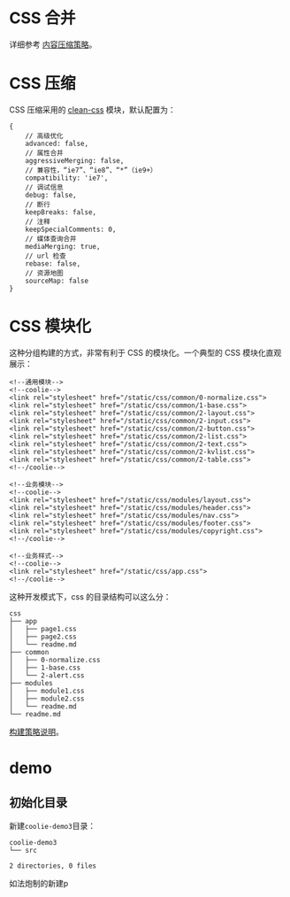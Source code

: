 # CSS 合并

详细参考 [内容压缩策略](/introduction/content-compression.md)。


# CSS 压缩
CSS 压缩采用的 [clean-css](https://www.npmjs.com/package/clean-css) 模块，默认配置为：

```
{
    // 高级优化
    advanced: false,
    // 属性合并
    aggressiveMerging: false,
    // 兼容性，“ie7”、“ie8”、“*”（ie9+）
    compatibility: 'ie7',
    // 调试信息
    debug: false,
    // 断行
    keepBreaks: false,
    // 注释
    keepSpecialComments: 0,
    // 媒体查询合并
    mediaMerging: true,
    // url 检查
    rebase: false,
    // 资源地图
    sourceMap: false
}
```


# CSS 模块化
这种分组构建的方式，非常有利于 CSS 的模块化。一个典型的 CSS 模块化直观展示：
```
<!--通用模块-->
<!--coolie-->
<link rel="stylesheet" href="/static/css/common/0-normalize.css">
<link rel="stylesheet" href="/static/css/common/1-base.css">
<link rel="stylesheet" href="/static/css/common/2-layout.css">
<link rel="stylesheet" href="/static/css/common/2-input.css">
<link rel="stylesheet" href="/static/css/common/2-button.css">
<link rel="stylesheet" href="/static/css/common/2-list.css">
<link rel="stylesheet" href="/static/css/common/2-text.css">
<link rel="stylesheet" href="/static/css/common/2-kvlist.css">
<link rel="stylesheet" href="/static/css/common/2-table.css">
<!--/coolie-->

<!--业务模块-->
<!--coolie-->
<link rel="stylesheet" href="/static/css/modules/layout.css">
<link rel="stylesheet" href="/static/css/modules/header.css">
<link rel="stylesheet" href="/static/css/modules/nav.css">
<link rel="stylesheet" href="/static/css/modules/footer.css">
<link rel="stylesheet" href="/static/css/modules/copyright.css">
<!--/coolie-->

<!--业务样式-->
<!--coolie-->
<link rel="stylesheet" href="/static/css/app.css">
<!--/coolie-->
```

这种开发模式下，css 的目录结构可以这么分：

```
css
├── app
│   ├── page1.css
│   ├── page2.css
│   └── readme.md
├── common
│   ├── 0-normalize.css
│   ├── 1-base.css
│   └── 2-alert.css
├── modules
│   ├── module1.css
│   ├── module2.css
│   └── readme.md
└── readme.md
```


[构建策略说明](/introdution/content-compression.md)。


# demo
## 初始化目录
新建`coolie-demo3`目录：
```
coolie-demo3
└── src

2 directories, 0 files
```

如法炮制的新建p
